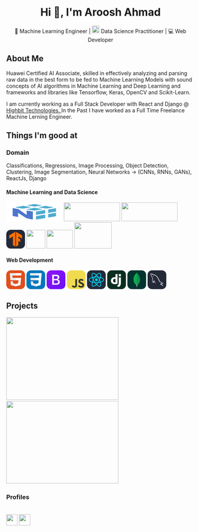 <h1 align="center">Hi 👋, I'm Aroosh Ahmad</h1>

<p align="center">🤖 Machine Learning Engineer | <img src="https://png.pngtree.com/png-vector/20220607/ourmid/pngtree-chart-and-background-data-trend-png-image_4849926.png" color="white" width="20px" height="20px" />  Data Science Practitioner |  💻 Web Developer  </p>

<!-- <img src="https://media0.giphy.com/media/RbDKaczqWovIugyJmW/giphy.gif?cid=ecf05e47q8slyglgxyruo90kqkc5k8b172dnswgnqqicarft&rid=giphy.gif&ct=g" width="40%" height="auto"/> -->

<h2> About Me </h2>
<p>Huawei Certified AI Associate, skilled in effectively analyzing and parsing raw
data in the best form to be fed to Machine Learning Models with sound
concepts of AI algorithms in Machine Learning and Deep Learning and
frameworks and libraries like Tensorflow, Keras, OpenCV and Scikit-Learn.</p>

<p> I am currently working as a Full Stack Developer with React and Django @ <a href ="https://highbitsol.com/">Highbit Technologies.
 </a>  In the Past I have worked as a Full Time Freelance Machine Lerning Engineer. </p>





<h2> Things I'm good at </ h2>  
<h3>Domain</h3>
<span>Classifications, Regressions, Image Processing, Object Detection, Clustering, Image Segmentation, Neural Networks -> (CNNs, RNNs, GANs), ReactJs, Django</span>
<h4> Machine Learning and Data Science</h4>
<p>
  <img src="https://github.com/valohai/ml-logos/blob/master/numpy.svg" width="150px" height="50px"/> 
  <img src="https://github.com/valohai/ml-logos/blob/master/pandas.svg" width="150px" height="50px"/>
  <img src="https://github.com/valohai/ml-logos/blob/master/matplotlib.svg" width="150px" height="50px"/>
  
  <img src="https://github.com/tandpfun/skill-icons/blob/main/icons/TensorFlow-Dark.svg" width="50px" height="50px"/> 
  <img src="https://github.com/valohai/ml-logos/blob/master/keras.svg" width="50px" height="50px"/>
  <img src="https://seeklogo.com/images/S/scikit-learn-logo-8766D07E2E-seeklogo.com.png" width="70px" height="50px"/>
   <img src="https://www.vectorlogo.zone/logos/opencv/opencv-ar21.svg" width="100px" height="70px"/>
</p>

<h4>Web Development</h4>

<p>
<img src ="https://github.com/tandpfun/skill-icons/blob/main/icons/HTML.svg" width="50px" height="50px"/>
<img src ="https://github.com/tandpfun/skill-icons/blob/main/icons/CSS.svg" width="50px" height="50px"/>
<img src="https://github.com/tandpfun/skill-icons/blob/main/icons/Bootstrap.svg"  width="50px" height="50px"/>
<img src="https://github.com/tandpfun/skill-icons/blob/main/icons/JavaScript.svg"  width="50px" height="50px"/>

<img src="https://github.com/tandpfun/skill-icons/blob/main/icons/React-Dark.svg"  width="50px" height="50px"/> 
<img src="https://github.com/tandpfun/skill-icons/blob/main/icons/Django.svg"  width="50px" height="50px"/>
<img src="https://github.com/tandpfun/skill-icons/blob/main/icons/MongoDB.svg"  width="50px" height="50px"/>
<img src="https://github.com/tandpfun/skill-icons/blob/main/icons/MySQL-Dark.svg"  width="50px" height="50px"/>
</p>


<h2>Projects </h2>
<p>
 <a href = "http://www.sensaware.io/"><img src="https://github.com/ArshAhmadDogar/ArshAhmadDogar/blob/main/sensaware.png" width="300px" height="220px"/></a>
 <a href = "https://goindia.care/" ><img src="https://github.com/ArshAhmadDogar/ArshAhmadDogar/blob/main/goindia.png" width="300px" height="220px"/></a>
</p>

<h3>Profiles</ h3>

<br/>
<br/>

<p>
  <a href="www.linkedin.com/in/aroosh-ahmad"><img src="https://github.com/gauravghongde/social-icons/blob/master/SVG/Color/LinkedIN.svg"  width="30px" height="30px"/></a>
    <a href="https://www.kaggle.com/arshahmad22"><img src="https://www.vectorlogo.zone/logos/kaggle/kaggle-icon.svg"  width="30px" height="30px"/></a>
</p>
  
